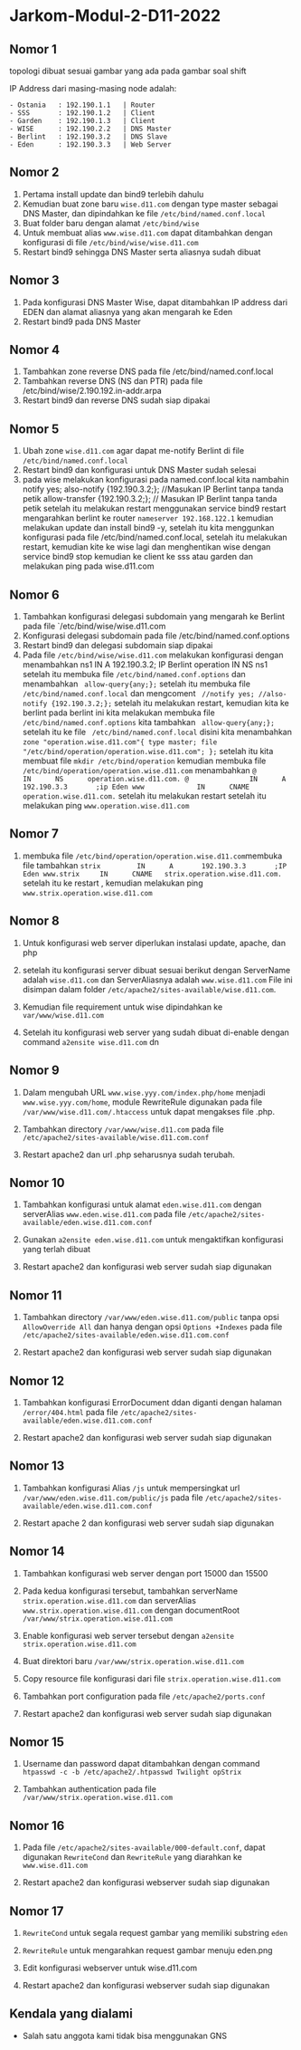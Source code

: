 # Jarkom-Modul-2-D11-2022

## Nomor 1

topologi dibuat sesuai gambar yang ada pada gambar soal shift

IP Address dari masing-masing node adalah:

    - Ostania	: 192.190.1.1	| Router
    - SSS		: 192.190.1.2	| Client
    - Garden	: 192.190.1.3	| Client
    - WISE		: 192.190.2.2	| DNS Master
    - Berlint	: 192.190.3.2	| DNS Slave
    - Eden		: 192.190.3.3	| Web Server

## Nomor 2

1. Pertama install update dan bind9 terlebih dahulu
2. Kemudian buat zone baru `wise.d11.com` dengan type master sebagai DNS Master, dan dipindahkan ke file `/etc/bind/named.conf.local`
3. Buat folder baru dengan alamat `/etc/bind/wise`
4. Untuk membuat alias `www.wise.d11.com` dapat ditambahkan dengan konfigurasi di file `/etc/bind/wise/wise.d11.com`
5. Restart bind9 sehingga DNS Master serta aliasnya sudah dibuat

## Nomor 3

1. Pada konfigurasi DNS Master Wise, dapat ditambahkan IP address dari EDEN dan alamat aliasnya yang akan mengarah ke Eden
2. Restart bind9 pada DNS Master

## Nomor 4

1. Tambahkan zone reverse DNS pada file /etc/bind/named.conf.local
2. Tambahkan reverse DNS (NS dan PTR) pada file /etc/bind/wise/2.190.192.in-addr.arpa
3. Restart bind9 dan reverse DNS sudah siap dipakai

## Nomor 5

1. Ubah zone `wise.d11.com` agar dapat me-notify Berlint di file `/etc/bind/named.conf.local`
2. Restart bind9 dan konfigurasi untuk DNS Master sudah selesai
3. pada wise melakukan konfigurasi pada named.conf.local kita nambahin notify yes; 
        also-notify {192.190.3.2;};  //Masukan IP Berlint tanpa tanda petik
        allow-transfer {192.190.3.2;}; // Masukan IP Berlint tanpa tanda petik
        setelah itu melakukan restart menggunakan service bind9 restart
mengarahkan berlint ke router `nameserver 192.168.122.1` kemudian melakukan update dan install bind9 -y, setelah itu kita menggunkan konfigurasi pada file /etc/bind/named.conf.local, setelah itu melakukan restart, kemudian kite ke wise lagi dan menghentikan wise dengan service bind9 stop kemudian ke client ke sss atau garden dan melakukan ping pada wise.d11.com 

## Nomor 6

1. Tambahkan konfigurasi delegasi subdomain yang mengarah ke Berlint pada file `/etc/bind/wise/wise.d11.com
2. Konfigurasi delegasi subdomain pada file /etc/bind/named.conf.options
3. Restart bind9 dan delegasi subdomain siap dipakai
4. Pada file `/etc/bind/wise/wise.d11.com` melakukan konfigurasi dengan menambahkan ns1             IN      A       192.190.3.2; IP Berlint
operation           IN      NS      ns1
setelah itu membuka file `/etc/bind/named.conf.options` dan menambahkan ` allow-query{any;};` setelah itu membuka file `/etc/bind/named.conf.local` dan mengcoment ` //notify yes;
        //also-notify {192.190.3.2;};`
setelah itu melakukan restart, kemudian kita ke berlint pada berlint ini kita melakukan membuka file `/etc/bind/named.conf.options` kita tambahkan ` allow-query{any;};` setelah itu ke file ` /etc/bind/named.conf.local` disini kita menambahkan `zone "operation.wise.d11.com"{
        type master;
        file "/etc/bind/operation/operation.wise.d11.com";
};` setelah itu kita membuat file `mkdir /etc/bind/operation` 
kemudian membuka file `/etc/bind/operation/operation.wise.d11.com` menambahkan `@               IN      NS      operation.wise.d11.com.
@               IN      A       192.190.3.3       ;ip Eden
www             IN      CNAME   operation.wise.d11.com.`
setelah itu melakukan restart setelah itu melakukan ping `www.operation.wise.d11.com`  

## Nomor 7
1. membuka file `/etc/bind/operation/operation.wise.d11.com`membuka file tambahkan `strix         IN      A       192.190.3.3       ;IP Eden
www.strix     IN      CNAME   strix.operation.wise.d11.com.` setelah itu ke restart , kemudian melakukan ping `www.strix.operation.wise.d11.com`

## Nomor 8 

1. Untuk konfigurasi web server diperlukan instalasi update, apache, dan php

2. setelah itu konfigurasi server dibuat sesuai berikut dengan ServerName adalah `wise.d11.com` dan ServerAliasnya adalah `www.wise.d11.com` File ini disimpan dalam folder `/etc/apache2/sites-available/wise.d11.com`.

3. Kemudian file requirement untuk wise dipindahkan ke `var/www/wise.d11.com`

4. Setelah itu konfigurasi web server yang sudah dibuat di-enable dengan command `a2ensite wise.d11.com` dn

## Nomor 9

1. Dalam mengubah URL `www.wise.yyy.com/index.php/home` menjadi `www.wise.yyy.com/home`, module RewriteRule digunakan pada file `/var/www/wise.d11.com/.htaccess` untuk dapat mengakses file .php.

2. Tambahkan directory `/var/www/wise.d11.com` pada file `/etc/apache2/sites-available/wise.d11.com.conf`

3. Restart apache2 dan url .php seharusnya sudah terubah.

## Nomor 10

1. Tambahkan konfigurasi untuk alamat `eden.wise.d11.com` dengan serverAlias `www.eden.wise.d11.com` pada file `/etc/apache2/sites-available/eden.wise.d11.com.conf`

2. Gunakan `a2ensite eden.wise.d11.com` untuk mengaktifkan konfigurasi yang terlah dibuat

3. Restart apache2 dan konfigurasi web server sudah siap digunakan

## Nomor 11

1. Tambahkan directory `/var/www/eden.wise.d11.com/public` tanpa opsi `AllowOverride All` dan hanya dengan opsi `Options +Indexes` pada file `/etc/apache2/sites-available/eden.wise.d11.com.conf`

2. Restart apache2 dan konfigurasi web server sudah siap digunakan

## Nomor 12

1. Tambahkan konfigurasi ErrorDocument ddan diganti dengan halaman `/error/404.html` pada file `/etc/apache2/sites-available/eden.wise.d11.com.conf`

2. Restart apache2 dan konfigurasi web server sudah siap digunakan

## Nomor 13

1. Tambahkan konfigurasi Alias `/js` untuk mempersingkat url `/var/www/eden.wise.d11.com/public/js` pada file `/etc/apache2/sites-available/eden.wise.d11.com.conf`

2. Restart apache 2 dan konfigurasi web server sudah siap digunakan

## Nomor 14

1. Tambahkan konfigurasi web server dengan port 15000 dan 15500

2. Pada kedua konfigurasi tersebut, tambahkan serverName `strix.operation.wise.d11.com` dan serverAlias `www.strix.operation.wise.d11.com` dengan documentRoot `/var/www/strix.operation.wise.d11.com`

3. Enable konfigurasi web server tersebut dengan `a2ensite strix.operation.wise.d11.com`

4. Buat direktori baru `/var/www/strix.operation.wise.d11.com`

5. Copy resource file konfigurasi dari file `strix.operation.wise.d11.com`

6. Tambahkan port configuration pada file `/etc/apache2/ports.conf`

7. Restart apache2 dan konfigurasi web server sudah siap digunakan

## Nomor 15

1. Username dan password dapat ditambahkan dengan command `htpasswd -c -b /etc/apache2/.htpasswd Twilight opStrix`

2. Tambahkan authentication pada file `/var/www/strix.operation.wise.d11.com`

## Nomor 16

1. Pada file `/etc/apache2/sites-available/000-default.conf`, dapat digunakan `RewriteCond` dan `RewriteRule` yang diarahkan ke `www.wise.d11.com`

2. Restart apache2 dan konfigurasi webserver sudah siap digunakan

## Nomor 17

1. `RewriteCond` untuk segala request gambar yang memiliki substring `eden`

2. `RewriteRule` untuk mengarahkan request gambar menuju eden.png

3. Edit konfigurasi webserver untuk wise.d11.com

4. Restart apache2 dan konfigurasi webserver sudah siap digunakan

## Kendala yang dialami
- Salah satu anggota kami  tidak bisa menggunakan GNS 
